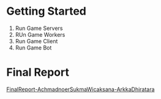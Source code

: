# Getting Started
1. Run Game Servers
2. RUn Game Workers
3. Run Game Client
4. Run Game Bot

# Final Report
[FinalReport-AchmadnoerSukmaWicaksana-ArkkaDhiratara](./report/FinalReport-AchmadnoerSukmaWicaksana-ArkkaDhiratara.pdf)
